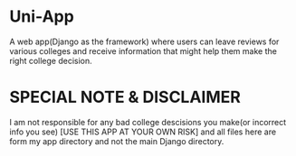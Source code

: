 # Uni-App
A web app(Django as the framework) where users can leave reviews for various colleges and receive information that might help them make the right college decision.


# SPECIAL NOTE & DISCLAIMER
I am not responsible for any bad college descisions you make(or incorrect info you see) [USE THIS APP AT YOUR OWN RISK] and all files here are form my app directory and not the main Django directory.

